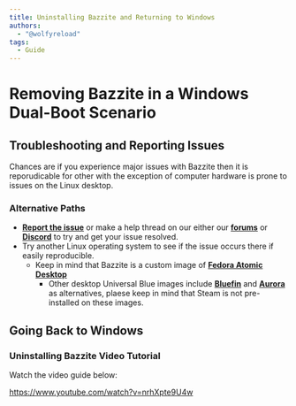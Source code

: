 ```yaml
---
title: Uninstalling Bazzite and Returning to Windows
authors:
  - "@wolfyreload"
tags:
  - Guide
---
```


# Removing Bazzite in a Windows Dual-Boot Scenario

## Troubleshooting and Reporting Issues

Chances are if you experience major issues with Bazzite then it is reporudicable for other with the exception of computer hardware is prone to issues on the Linux desktop.

### Alternative Paths

- [**Report the issue**](../General/reporting_bugs/) or make a help thread on our either our [**forums**](https://universal-blue.discourse.group/c/bazzite/5) or [**Discord**](https://discord.gg/WEu6BdFEtp) to try and get your issue resolved.
- Try another Linux operating system to see if the issue occurs there if easily reproducible.
  - Keep in mind that Bazzite is a custom image of [**Fedora Atomic Desktop**](https://fedoraproject.org/atomic-desktops/)
    - Other desktop Universal Blue images include [**Bluefin**](https://projectbluefin.io/) and [**Aurora**](https://getaurora.dev/) as alternatives, plaese keep in mind that Steam is not pre-installed on these images.

## Going Back to Windows

### Uninstalling Bazzite Video Tutorial

Watch the video guide below:

https://www.youtube.com/watch?v=nrhXpte9U4w
